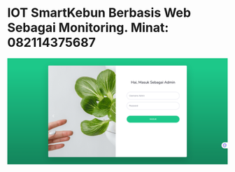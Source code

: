 # IOT SmartKebun Berbasis Web Sebagai Monitoring. Minat: 082114375687

![Tampilan Screenshot](BETAPHONIK-Login.png)

